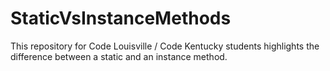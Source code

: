 # StaticVsInstanceMethods

This repository for Code Louisville / Code Kentucky students highlights the difference between a static and an instance method.